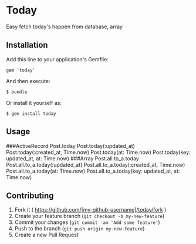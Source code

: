 # Today

  Easy fetch today's happen from database, array

## Installation

Add this line to your application's Gemfile:

    gem 'today'

And then execute:

    $ bundle

Or install it yourself as:

    $ gem install today

## Usage
###ActiveRecord
    Post.today
    Post.today(:updated_at)
    Post.today(:created_at, Time.now)
    Post.today(at: Time.now)
    Post.today(key: updated_at, at: Time.now)
###Array
    Post.all.to_a.today
    Post.all.to_a.today(:updated_at)
    Post.all.to_a.today(:created_at, Time.now)
    Post.all.to_a.today(at: Time.now)
    Post.all.to_a.today(key: updated_at, at: Time.now)

## Contributing

1. Fork it ( https://github.com/[my-github-username]/today/fork )
2. Create your feature branch (`git checkout -b my-new-feature`)
3. Commit your changes (`git commit -am 'Add some feature'`)
4. Push to the branch (`git push origin my-new-feature`)
5. Create a new Pull Request
